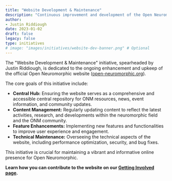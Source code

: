 ```yaml
---
title: "Website Development & Maintenance"
description: "Continuous improvement and development of the Open Neuromorphic website (open-neuromorphic.org) to provide a central hub for resources, news, and community engagement. Includes content updates, feature enhancements, and technical maintenance."
author: 
- Justin Riddiough
date: 2023-01-02
draft: false
legacy: false
type: initiatives
# image: "images/initiatives/website-dev-banner.png" # Optional
---
```


The "Website Development & Maintenance" initiative, spearheaded by Justin Riddiough, is dedicated to the ongoing enhancement and upkeep of the official Open Neuromorphic website ([open-neuromorphic.org](https://open-neuromorphic.org)).

The core goals of this initiative include:

*   **Central Hub:** Ensuring the website serves as a comprehensive and accessible central repository for ONM resources, news, event information, and community updates.
*   **Content Management:** Regularly updating content to reflect the latest activities, research, and developments within the neuromorphic field and the ONM community.
*   **Feature Enhancements:** Implementing new features and functionalities to improve user experience and engagement.
*   **Technical Maintenance:** Overseeing the technical aspects of the website, including performance optimization, security, and bug fixes.

This initiative is crucial for maintaining a vibrant and informative online presence for Open Neuromorphic.

**Learn how you can contribute to the website on our [Getting Involved page](/getting-involved/#website-development).**

